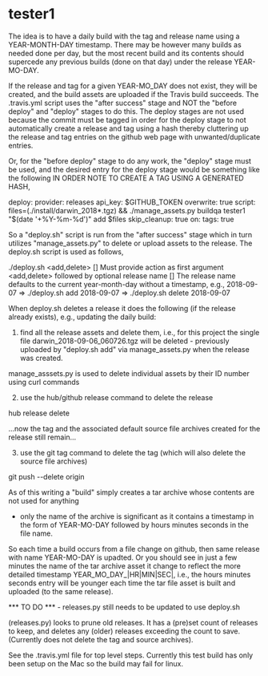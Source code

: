 # tester1

The idea is to have a daily build with the tag and release name using a YEAR-MONTH-DAY timestamp.  There may be however
many builds as needed done per day, but the most recent build and its contents should supercede any previous builds
(done on that day) under the release YEAR-MO-DAY.

If the release and tag for a given YEAR-MO_DAY does not exist, they will be created, and the build assets are
uploaded if the Travis build succeeds.  The .travis.yml script uses the "after success" stage and NOT the
"before deploy" and "deploy" stages to do this.  The deploy stages are not used because the commit must be
tagged in order for the deploy stage to not automatically create a release and tag using a hash thereby
cluttering up the release and tag entries on the github web page with unwanted/duplicate entries.

Or, for the "before deploy" stage to do any work, the "deploy" stage must be used, and the desired entry
for the deploy stage would be something like the following IN ORDER NOTE TO CREATE A TAG USING A GENERATED
HASH,

deploy:
   provider: releases
   api_key: $GITHUB_TOKEN
   overwrite: true
   script: files=(./install/darwin_2018*.tgz) && ./manage_assets.py buildqa tester1 "$(date '+%Y-%m-%d')" add $files
   skip_cleanup: true
   on:
     tags: true

So a "deploy.sh" script is run from the "after success" stage which in turn utilizes "manage_assets.py" to
delete or upload assets to the release.  The deploy.sh script is used as follows,

./deploy.sh <add,delete> [<release name>]
Must provide action as first argument <add,delete> followed by optional release name [<release name>]
The release name defaults to the current year-month-day without a timestamp, e.g., 2018-09-07
=> ./deploy.sh add 2018-09-07
=> ./deploy.sh delete 2018-09-07

When deploy.sh deletes a release it does the following (if the release already exists), e.g., updating the daily build:

1) find all the release assets and delete them, i.e., for this project the single file darwin_2018-09-06_060726.tgz 
   will be deleted - previously uploaded by "deploy.sh add" via manage_assets.py when the release was created.

manage_asssets.py is used to delete individual assets by their ID number using curl commands

2) use the hub/github release command to delete the release

hub release delete <release name>

...now the tag and the associated default source file archives created for the release still remain...

3) use the git tag command to delete the tag (which will also delete the source file archives)

git push --delete origin <release name>


As of this writing a "build" simply creates a tar archive whose contents are not used for anything 
- only the name of the archive is significant as it contains a timestamp
in the form of YEAR-MO-DAY followed by hours minutes seconds in the file name.

So each time a build occurs from a file change on github, then same release with name YEAR-MO-DAY is upadted.  Or you
should see in just a few minutes the name of the tar archive asset it change to reflect the more detailed timestamp
YEAR_MO_DAY_|HR|MIN|SEC|, i.e., the hours minutes seconds entry will be younger each time the tar file asset is 
built and uploaded (to the same release).

*** TO DO *** - releases.py still needs to be updated to use deploy.sh

(releases.py) looks to prune old releases.  It has a (pre)set count of releases to keep, and deletes any 
(older) releases exceeding the count to save.  (Currently does not delete the tag and source archives).

See the .travis.yml file for top level steps.  Currently this test build has only been setup on the Mac so
the build may fail for linux.

